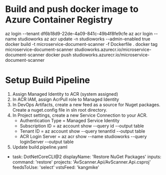 # Build and push docker image to Azure Container Registry

az login --tenant df6b18d9-22de-4a09-841c-49b4f8fe9cfe
az acr login --name studioworks
az acr update -n studioworks --admin-enabled true
docker build -t microservice-document-scanner -f Dockerfile .
docker tag microservice-document-scanner studioworks.azurecr.io/microservice-document-scanner
docker push studioworks.azurecr.io/microservice-document-scanner

# Setup Build Pipeline
1. Assign Managed Identity to ACR (system assigned)
2. In ACR IAM, assign AcrPull role to Managed Identity
3. In DevOps Artifacts, create a new feed as a source for Nuget packages. Create a nuget.config file in sln root directory.
4. In Project settings, create a new Service Connection to your ACR.
   - Authentication Type = Managed Service Identity
   - Subscription ID = az account show --query id --output table
   - Tenant ID = az account show --query tenantId --output table
   - ACR Login Server = az acr show --name studioworks --query loginServer --output table
5. Update build.pipeline.yaml
- task: DotNetCoreCLI@2
  displayName: 'Restore NuGet Packages'
  inputs:
    command: 'restore'
    projects: 'AvScanner.Api/AvScanner.Api.csproj'
    feedsToUse: 'select'
    vstsFeed: 'kangmike'